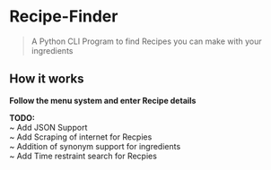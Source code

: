 # Recipe-Finder
> A Python CLI Program to find Recipes you can make with your ingredients

## How it works

**Follow the menu system and enter Recipe details**

**TODO:**\
~ Add JSON Support\
~ Add Scraping of internet for Recpies\
~ Addition of synonym support for ingredients\
~ Add Time restraint search for Recpies
